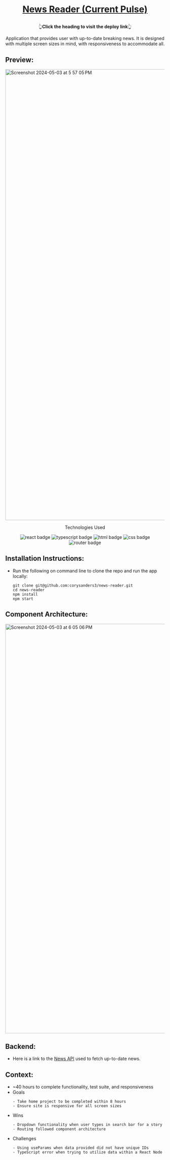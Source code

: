 # <p align="center">[News Reader (Current Pulse)](https://prem-results-fe.vercel.app/)</p>
<p align='center' >👆<b>Click the heading to visit the deploy link</b>👆</p>

<p align="center">Application that provides user with up-to-date breaking news. It is designed with multiple screen sizes in mind, with responsiveness to accommodate all.</p>

## Preview:
<img width="1422" alt="Screenshot 2024-05-03 at 5 57 05 PM" src="https://github.com/corysanders3/news-reader/assets/41808895/be06252e-8804-45b3-9f20-90598b08d521">

</br>
<p align="center">Technologies Used</p>
<div align="center">
  <img src="https://img.shields.io/badge/React-61DAFB?logo=react&logoColor=000&style=for-the-badge" alt="react badge">
  <img src="https://img.shields.io/badge/TypeScript-3178C6?logo=typescript&logoColor=fff&style=for-the-badge" alt="typescript badge">
  <img src="https://img.shields.io/badge/HTML5-E34F26?logo=html5&logoColor=fff&style=for-the-badge" alt="html badge">
  <img src="https://img.shields.io/badge/CSS3-1572B6?logo=css3&logoColor=fff&style=for-the-badge" alt="css badge">
  <img src="https://img.shields.io/badge/React%20Router-CA4245?logo=reactrouter&logoColor=fff&style=for-the-badge" alt="router badge">
</div>

## Installation Instructions:
- Run the following on command line to clone the repo and run the app locally:
    ```
    git clone git@github.com:corysanders3/news-reader.git
    cd news-reader
    npm install
    npm start
    ```

## Component Architecture:
<img width="1291" alt="Screenshot 2024-05-03 at 6 05 06 PM" src="https://github.com/corysanders3/news-reader/assets/41808895/bf9acb1f-6db4-44ff-b17c-76d3cf55b93f">

## Backend:
- Here is a link to the [News API](https://newsapi.org/) used to fetch up-to-date news.

## Context:
- ~40 hours to complete functionality, test suite, and responsiveness
- Goals
  ```
  - Take home project to be completed within 8 hours
  - Ensure site is responsive for all screen sizes
  ```
- Wins
  ```
  - Dropdown functionality when user types in search bar for a story
  - Routing followed component architecture
  ```
- Challenges
  ```
  - Using useParams when data provided did not have unique IDs
  - TypeScript error when trying to utilize data within a React Node
  ```
